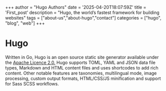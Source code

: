 +++
author = "Hugo Authors"
date = '2025-04-20T18:07:59Z'
title = 'First_post'
description = "Hugo, the world’s fastest framework for building websites"
tags = ["about-us","about-hugo","contact"]
categories = ["hugo", "blog", "web"]
+++



# Hugo 

Written in Go, Hugo is an open source static site generator available under the [Apache Licence 2.0.](https://github.com/gohugoio/hugo/blob/master/LICENSE) Hugo supports TOML, YAML and JSON data file types, Markdown and HTML content files and uses shortcodes to add rich content. Other notable features are taxonomies, multilingual mode, image processing, custom output formats, HTML/CSS/JS minification and support for Sass SCSS workflows.